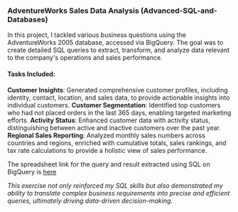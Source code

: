 ### AdventureWorks Sales Data Analysis (Advanced-SQL-and-Databases)

In this project, I tackled various business questions using the AdventureWorks 2005 database, accessed via BigQuery. The goal was to create detailed SQL queries to extract, transform, and analyze data relevant to the company's operations and sales performance.

#### Tasks Included:

**Customer Insights**: Generated comprehensive customer profiles, including identity, contact, location, and sales data, to provide actionable insights into individual customers.
**Customer Segmentation**: Identified top customers who had not placed orders in the last 365 days, enabling targeted marketing efforts.
**Activity Status**: Enhanced customer data with activity status, distinguishing between active and inactive customers over the past year.
**Regional Sales Reporting**: Analyzed monthly sales numbers across countries and regions, enriched with cumulative totals, sales rankings, and tax rate calculations to provide a holistic view of sales performance.

The spreadsheet link for the query and result extracted using SQL on BigQuery is [here](https://docs.google.com/spreadsheets/d/1LXxD4bZwf6im9ukYTUWMMhBWqkKqkaWg_FzviUt-6bo/edit?gid=0#gid=0)

*This exercise not only reinforced my SQL skills but also demonstrated my ability to translate complex business requirements into precise and efficient queries, ultimately driving data-driven decision-making.*
